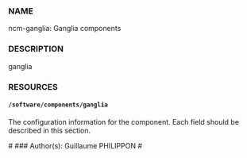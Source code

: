 ### NAME

ncm-ganglia: Ganglia components

### DESCRIPTION

ganglia

### RESOURCES

#### `/software/components/ganglia`

The configuration information for the component.  Each field should
be described in this section.

\#
\### Author(s): Guillaume PHILIPPON
\#
